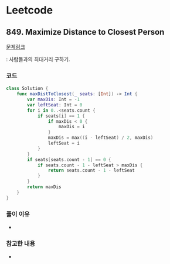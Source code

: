 # Leetcode

## 849. Maximize Distance to Closest Person


[문제링크](https://leetcode.com/problems/maximize-distance-to-closest-person/)

: 사람들과의 최대거리 구하기.


### 코드

```swift
class Solution {
    func maxDistToClosest(_ seats: [Int]) -> Int {
        var maxDis: Int = -1
        var leftSeat: Int = 0
        for i in 0..<seats.count {
            if seats[i] == 1 {
                if maxDis < 0 {
                    maxDis = i
                }
                maxDis = max((i - leftSeat) / 2, maxDis)
                leftSeat = i
            }
        }
        if seats[seats.count - 1] == 0 {
            if seats.count - 1 - leftSeat > maxDis {  
                return seats.count - 1 - leftSeat
            }
        }
        return maxDis
    }
}
```

### 풀이 이유
-

### 참고한 내용
- 
